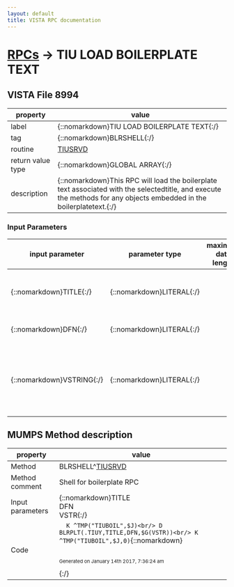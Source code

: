 ```yaml
---
layout: default
title: VISTA RPC documentation
---
```




# [RPCs](TableOfContent.md) &#8594; TIU LOAD BOILERPLATE TEXT 


 ## VISTA File 8994 


 property | value 
--- | --- 
 label | {::nomarkdown}TIU LOAD BOILERPLATE TEXT{:/}
 tag | {::nomarkdown}BLRSHELL{:/}
 routine | [TIUSRVD](http://code.osehra.org/dox/Routine_TIUSRVD_source.html)
 return value type | {::nomarkdown}GLOBAL ARRAY{:/}
 description | {::nomarkdown}This RPC will load the boilerplate text associated with the selectedtitle, and execute the methods for any objects embedded in the boilerplatetext.{:/}

### Input Parameters

| input parameter | parameter type | maximum data length | required | description | 
| --- | --- | --- | --- | --- | 
| {::nomarkdown}TITLE{:/} | {::nomarkdown}LITERAL{:/} |  | {::nomarkdown}true{:/} | {::nomarkdown}This is a pointer to the TIU DOCUMENT DEFINITION FILE (#8925.1), whichidentifies the title of the document to be loaded.{:/} | 
| {::nomarkdown}DFN{:/} | {::nomarkdown}LITERAL{:/} |  | {::nomarkdown}true{:/} | {::nomarkdown}This is the pointer to the patient for whom the document is being entered.{:/} | 
| {::nomarkdown}VSTRING{:/} | {::nomarkdown}LITERAL{:/} |  | {::nomarkdown}true{:/} | {::nomarkdown}This optional parameter is the visit string, formatted as:HLOC;VISIT_DATE;SVC_CATIt's necessary when objects included in the boilerplate are sensitive to the attributes of the visit (e.g., the object VISIT DATE).{:/} | 


## MUMPS Method description

 property | value 
 --- | --- 
 Method | BLRSHELL^[TIUSRVD](http://code.osehra.org/dox/Routine_TIUSRVD_source.html)
 Method comment | Shell for boilerplate RPC
 Input parameters | {::nomarkdown}TITLE<br/>DFN<br/>VSTR{:/}
 Code | ```  K ^TMP("TIUBOIL",$J)<br/> D BLRPLT(.TIUY,TITLE,DFN,$G(VSTR))<br/> K ^TMP("TIUBOIL",$J,0)```{::nomarkdown} <br/><br/><p style="font-size: 11px">Generated on January 14th 2017, 7:36:24 am</p>{:/}